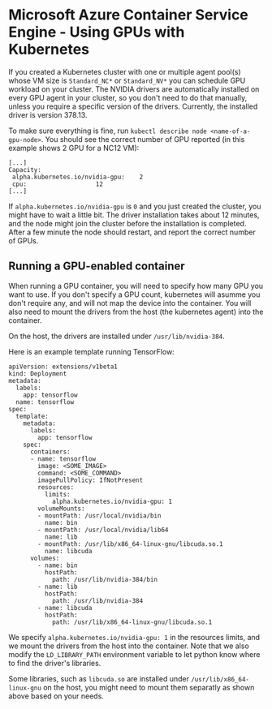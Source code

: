 # Microsoft Azure Container Service Engine - Using GPUs with Kubernetes

If you created a Kubernetes cluster with one or multiple agent pool(s) whose VM size is `Standard_NC*` or `Standard_NV*` you can schedule GPU workload on your cluster.
The NVIDIA drivers are automatically installed on every GPU agent in your cluster, so you don't need to do that manually, unless you require a specific version of the drivers. Currently, the installed driver is version 378.13.

To make sure everything is fine, run `kubectl describe node <name-of-a-gpu-node>`. You should see the correct number of GPU reported (in this example shows 2 GPU for a NC12 VM):
```
[...]
Capacity:
 alpha.kubernetes.io/nvidia-gpu:	2
 cpu:					12
[...]
```

If `alpha.kubernetes.io/nvidia-gpu` is `0` and you just created the cluster, you might have to wait a little bit. The driver installation takes about 12 minutes, and the node might join the cluster before the installation is completed. After a few minute the node should restart, and report the correct number of GPUs.

## Running a GPU-enabled container

When running a GPU container, you will need to specify how many GPU you want to use. If you don't specify a GPU count, kubernetes will asumme you don't require any, and will not map the device into the container.
You will also need to mount the drivers from the host (the kubernetes agent) into the container.

On the host, the drivers are installed under `/usr/lib/nvidia-384`.

Here is an example template running TensorFlow: 

```
apiVersion: extensions/v1beta1
kind: Deployment
metadata:
  labels:
    app: tensorflow
  name: tensorflow
spec:
  template:
    metadata:
      labels:
        app: tensorflow
    spec:     
      containers:
      - name: tensorflow
        image: <SOME_IMAGE>
        command: <SOME_COMMAND>    
        imagePullPolicy: IfNotPresent
        resources:
          limits:
            alpha.kubernetes.io/nvidia-gpu: 1
        volumeMounts:
        - mountPath: /usr/local/nvidia/bin
          name: bin
        - mountPath: /usr/local/nvidia/lib64
          name: lib
        - mountPath: /usr/lib/x86_64-linux-gnu/libcuda.so.1
          name: libcuda
      volumes:
        - name: bin
          hostPath: 
            path: /usr/lib/nvidia-384/bin
        - name: lib
          hostPath: 
            path: /usr/lib/nvidia-384
        - name: libcuda
          hostPath:
            path: /usr/lib/x86_64-linux-gnu/libcuda.so.1
```

We specify `alpha.kubernetes.io/nvidia-gpu: 1` in the resources limits, and we mount the drivers from the host into the container.
Note that we also modify the `LD_LIBRARY_PATH` environment variable to let python know where to find the driver's libraries.

Some libraries, such as `libcuda.so` are installed under `/usr/lib/x86_64-linux-gnu` on the host, you might need to mount them separatly as shown above based on your needs.



